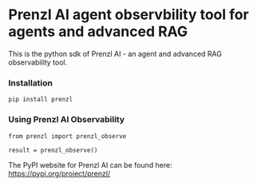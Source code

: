 # Prenzl AI agent observbility tool for agents and advanced RAG
This is the python sdk of Prenzl AI - an agent and advanced RAG observability tool.


### Installation
```
pip install prenzl
```

### Using Prenzl AI Observability
```
from prenzl import prenzl_observe

result = prenzl_observe()
```

The PyPI website for Prenzl AI can be found here: https://pypi.org/project/prenzl/
